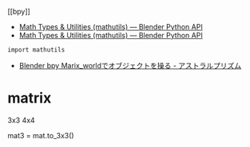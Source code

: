 [[bpy]]
- [Math Types & Utilities (mathutils) — Blender Python API](https://docs.blender.org/api/current/mathutils.html)
- [Math Types & Utilities (mathutils) — Blender Python API](https://docs.blender.org/api/current/mathutils.html)

```pythoon
import mathutils
```

- [Blender bpy Marix_worldでオブジェクトを操る - アストラルプリズム](https://katsumi3.hatenablog.com/entry/2020/03/20/183925)

# matrix

3x3
4x4

mat3 = mat.to_3x3()
